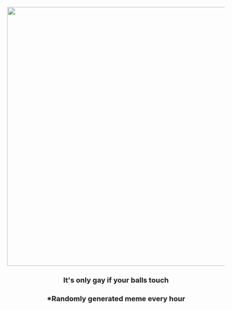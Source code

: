 <p align="center">
        <img src="https://i.redd.it/6oux51c776o91.jpg" width="600" height="600">
        </p>
        <h3 align="center">It's only gay if your balls touch</h3>
        <h3 align="center">*Randomly generated meme every hour</h3>
    